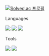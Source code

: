 [![Solved.ac
프로필](http://mazassumnida.wtf/api/v2/generate_badge?boj=tigerwuy)](https://solved.ac/tigerwuy)

Languages

<img src="https://img.shields.io/badge/Python-3766AB?style=flat-square&logo=Python&logoColor=white"/></a>
<img src="https://img.shields.io/badge/C%2B%2B-00599C?style=flat-square&logo=C%2B%2B&logoColor=white"/></a>
<img src="https://img.shields.io/badge/HTML5-E34F26?style=flat-square&logo=HTML5&logoColor=white"/></a>


Tools

<img src="https://img.shields.io/badge/TensorFlow-FF6F00?style=flat-square&logo=TensorFlow&logoColor=white"/></a>
<img src="https://img.shields.io/badge/Django-092E20?style=flat-square&logo=Django&logoColor=white"/></a>
